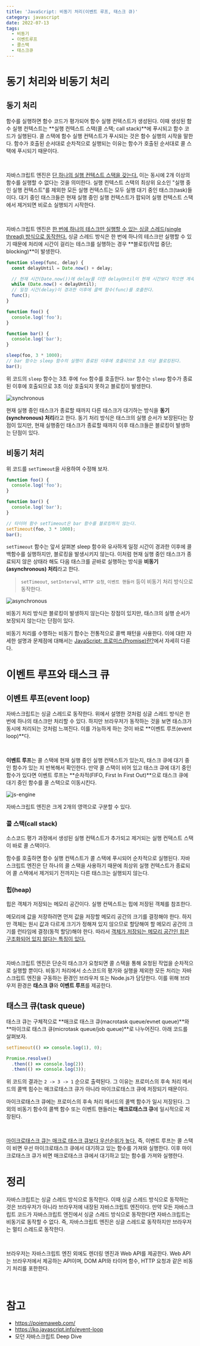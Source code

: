 ```yaml
---
title: 'JavaScript: 비동기 처리(이벤트 루프, 태스크 큐)'
category: javascript
date: 2022-07-13
tags:
  - 비동기
  - 이벤트루프
  - 콜스택
  - 태스크큐
---
```


# 동기 처리와 비동기 처리

## 동기 처리

함수를 실행하면 함수 코드가 평가되어 함수 실행 컨텍스트가 생성된다. 이때 생성된 함수 실행 컨텍스트는 **실행 컨텍스트 스택(콜 스택; call stack)**에 푸시되고 함수 코드가 실행된다. 콜 스택에 함수 실행 컨텍스트가 푸시되는 것은 함수 실행의 시작을 말한다. 함수가 호출된 순서대로 순차적으로 실행되는 이유는 함수가 호출된 순서대로 콜 스택에 푸시되기 때문이다.

<br/>

자바스크립트 엔진은 <u>단 하나의 실행 컨텍스트 스택을 갖는다.</u> 이는 동시에 2개 이상의 함수를 실행할 수 없다는 것을 의미한다. 실행 컨텍스트 스택의 최상위 요소인 "실행 중인 실행 컨텍스트"를 제외한 모든 실행 컨텍스트는 모두 실행 대기 중인 태스크(task)들이다. 대기 중인 태스크들은 현재 실행 중인 실행 컨텍스트가 팝되어 실행 컨텍스트 스택에서 제거되면 비로소 실행되기 시작한다.

<br/>

자바스크립트 엔진은 <u>한 번에 하나의 테스크만 실행할 수 있는 싱글 스레드(single thread) 방식으로 동작한다.</u> 싱글 스레드 방식은 한 번에 하나의 테스크만 실행할 수 있기 때문에 처리에 시간이 걸리는 테스크를 실행하는 경우 **블로킹(작업 중단; blocking)**이 발생한다.

```js
function sleep(func, delay) {
  const delayUntil = Date.now() + delay;

  // 현재 시간(Date.now())에 delay를 더한 delayUntil이 현재 시간보다 작으면 계속 반복한다.
  while (Date.now() < delayUntil);
  // 일정 시간(delay)이 경과한 이후에 콜백 함수(func)를 호출한다.
  func();
}

function foo() {
  console.log('foo');
}

function bar() {
  console.log('bar');
}

sleep(foo, 3 * 1000);
// bar 함수는 sleep 함수의 실행이 종료된 이후에 호출되므로 3초 이상 블로킹된다.
bar();
```

위 코드의 `sleep` 함수는 3초 후에 `foo` 함수를 호출한다. `bar` 함수는 `sleep` 함수가 종료된 이후에 호출되므로 3초 이상 호출되지 못하고 블로킹이 발생한다.

![synchronous](./image/synchronous.png)

현재 실행 중인 태스크가 종료할 때까지 다른 태스크가 대기하는 방식을 **동기(synchronous) 처리**라고 한다. 동기 처리 방식은 태스크의 실행 순서가 보장된다는 장점이 있지만, 현재 실행중인 태스크가 종료할 때까지 이후 태스크들은 블로킹이 발생하는 단점이 있다.

## 비동기 처리

위 코드를 `setTimeout`을 사용하여 수정해 보자.

```js
function foo() {
  console.log('foo');
}

function bar() {
  console.log('bar');
}

// 타이머 함수 setTimeout은 bar 함수를 블로킹하지 않는다.
setTimeout(foo, 3 * 1000);
bar();
```

`setTimeout` 함수는 앞서 살펴본 sleep 함수와 유사하게 일정 시간이 경과한 이후에 콜백함수를 실행하지만, 블로킹을 발생시키지 않는다. 이처럼 현재 실행 중인 태스크가 종료되지 않은 상태라 해도 다음 태스크를 곧바로 실행하는 방식을 **비동기(asynchronous) 처리**라고 한다.

> `setTimeout`, `setInterval`, `HTTP 요청`, `이벤트 핸들러` 등이 비동기 처리 방식으로 동작한다.

![asynchronous](./image/asynchronous.png)

비동기 처리 방식은 블로킹이 발생하지 않는다는 장점이 있지만, 태스크의 실행 순서가 보장되지 않는다는 단점이 있다.

비동기 처리를 수행하는 비동기 함수는 전통적으로 콜백 패턴을 사용한다. 이에 대한 자세한 설명과 문제점에 대해서는 [JavaScript: 프로미스(Promise)란?](https://chamdom.blog/promise/)에서 자세히 다룬다.

# 이벤트 루프와 태스크 큐

## 이벤트 루프(event loop)

자바스크립트는 싱글 스레드로 동작한다. 위에서 설명한 것처럼 싱글 스레드 방식은 한 번에 하나의 태스크만 처리할 수 있다. 하지만 브라우저가 동작하는 것을 보면 태스크가 동시에 처리되는 것처럼 느껴진다. 이를 가능하게 하는 것이 바로 **이벤트 루프(event loop)**다.

<br/>

**이벤트 루프**는 콜 스택에 현재 실행 중인 실행 컨텍스트가 있는지, 태스크 큐에 대기 중인 함수가 있는 지 반복해서 확인한다. 만약 콜 스택이 비어 있고 태스크 큐에 대기 중인 함수가 있다면 이벤트 루프는 **순차적(FIFO, First In First Out)**으로 태스크 큐에 대기 중인 함수를 콜 스택으로 이동시킨다.

![js-engine](./image/js-engine.png)

자바스크립트 엔진은 크게 2개의 영역으로 구분할 수 있다.

### 콜 스택(call stack)

소스코드 평가 과정에서 생성된 실행 컨텍스트가 추가되고 제거되는 실행 컨텍스트 스택이 바로 콜 스택이다.

함수를 호출하면 함수 실행 컨텍스트가 콜 스택에 푸시되어 순차적으로 실행된다. 자바스크립트 엔진은 단 하나의 콜 스택을 사용하기 때문에 최상위 실행 컨텍스트가 종료되어 콜 스택에서 제거되기 전까지는 다른 태스크는 실행되지 않는다.

### 힙(heap)

힙은 객체가 저장되는 메모리 공간이다. 실행 컨텍스트는 힙에 저장된 객체를 참조한다.

메모리에 값을 저장하려면 먼저 값을 저장할 메모리 공간의 크기를 결정해야 한다. 하지만 객체는 원시 값과 다르게 크기가 정해져 있지 않으므로 할당해여 할 메모리 공간의 크기를 런타임에 결정(동적 할당)해야 한다. 따라서 <u>객체가 저장되는 메모리 공간인 힙은 구조화되어 있지 않다는 특징이 있다.</u>

<br/>

자바스크립트 엔진은 단순히 태스크가 요청되면 콜 스택을 통해 요청된 작업을 순차적으로 실행할 뿐이다. 비동기 처리에서 소스코드의 평가와 실행을 제외한 모든 처리는 자바스크립트 엔진을 구동하는 환경인 브라우저 또는 Node.js가 담당한다. 이를 위해 브라우저 환경은 **태스크 큐**와 **이벤트 루프**를 제공한다.

## 태스크 큐(task queue)

태스크 큐는 구체적으로 **매크로 태스크 큐(macrotask queue/evnet queue)**와 **마이크로 태스크 큐(microtask queue/job queue)**로 나누어진다. 아래 코드를 살펴보자.

```js
setTimeout(() => console.log(1), 0);

Promise.resolve()
  .then(() => console.log(2))
  .then(() => console.log(3));
```

위 코드의 결과는 `2 -> 3 -> 1` 순으로 출력된다. 그 이유는 프로미스의 후속 처리 메서드의 콜백 힘수는 매크로태스크 큐가 아니라 마이크로태스크 큐에 저장되기 때문이다.

마이크로태스크 큐에는 프로미스의 후속 처리 메서드의 콜백 함수가 일시 저장된다. 그 외의 비동기 함수의 콜백 함수 또는 이벤트 핸들러는 **매크로태스크 큐**에 일시적으로 저장된다.

<br/>

<u>마이크로태스크 큐는 매크로 태스크 큐보다 우선순위가 높다.</u> 즉, 이벤트 루프는 콜 스택이 비면 우선 마이크로태스크 큐에서 대기하고 있는 함수를 가져와 실행한다. 이후 마이크로태스크 큐가 비면 매크로태스크 큐에서 대기하고 있는 함수를 가져와 실행한다.

# 정리

자바스크립트는 싱글 스레드 방식으로 동작한다. 이때 싱글 스레드 방식으로 동작하는 것은 브라우저가 아니라 브라우저에 내장된 자바스크립트 엔진이다. 만약 모든 자바스크립트 코드가 자바스크립트 엔진에서 싱글 스레드 방식으로 동작한다면 자바스크립트는 비동기로 동작할 수 없다. 즉, 자바스크립트 엔진은 싱글 스레드로 동작하지만 브라우저는 멀티 스레드로 동작한다.

<br />

브라우저는 자바스크립트 엔진 외에도 렌더링 엔진과 Web API를 제공한다. Web API는 브라우저에서 제공하는 API이며, DOM API와 타이머 함수, HTTP 요청과 같은 비동기 처리를 포한한다.

<br />

# 참고

- https://poiemaweb.com/
- https://ko.javascript.info/event-loop
- 모던 자바스크립트 Deep Dive
